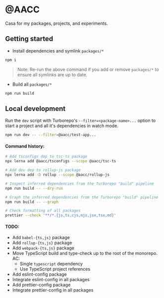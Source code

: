 # @AACC

Casa for my packages, projects, and experiments.

## Getting started

- Install dependencies and symlink `packages/*`

```sh
npm i
```

> Note: Re-run the above command if you add or remove `packages/*` to ensure all
> symlinks are up to date.

- Build all `packages/*`

```sh
npm run build
```

## Local development

Run the `dev` script with Turborepo's `--filter=<package-name>...` option to
start a project and all it's dependencies in watch mode.

```sh
npm run dev -- --filter=@aacc/test-app...
```

#### Command history:

```sh
# Add tsconfigs dep to tsc-ts package
npx lerna add @aacc/tsconfigs --scope @aacc/tsc-ts

# Add dev dep to rollup-js package
npx lerna add -D rollup --scope @aacc/rollup-js

# Inspect inferred dependencies from the Turborepo "build" pipeline
npm run build -- --dry-run

# Graph the inferred dependencies from the Turborepo "build" pipeline
npm run build -- --graph

# Check formatting of all packages
prettier --check '**/*.{js,ts,cjs,mjs,jsx,tsx,md}'
```

#### TODO:

- Add `babel-{ts,js}` package
- Add `rollup-{ts,js}` package
- Add `webpack-{ts,js}` package
- Move TypeScript build and type-check up to the root of the monorepo. AC:
  - Single `typescript` dependency
  - Use TypeScript project references
- Add eslint-config package
- Integrate eslint-config in all packages
- Add prettier-config package
- Integrate prettier-config in all packages
